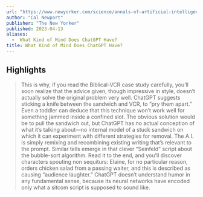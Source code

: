 ```yaml
---
url: "https://www.newyorker.com/science/annals-of-artificial-intelligence/what-kind-of-mind-does-chatgpt-have"
author: "Cal Newport"
publisher: "The New Yorker"
published: 2023-04-13
aliases:
  -  What Kind of Mind Does ChatGPT Have?
title: What Kind of Mind Does ChatGPT Have?
---
```


## Highlights
> This is why, if you read the Biblical-VCR case study carefully, you’ll soon realize that the advice given, though impressive in style, doesn’t actually solve the original problem very well. ChatGPT suggests sticking a knife between the sandwich and VCR, to “pry them apart.” Even a toddler can deduce that this technique won’t work well for something jammed inside a confined slot. The obvious solution would be to pull the sandwich out, but ChatGPT has no actual conception of what it’s talking about—no internal model of a stuck sandwich on which it can experiment with different strategies for removal. The A.I. is simply remixing and recombining existing writing that’s relevant to the prompt. Similar tells emerge in that clever “Seinfeld” script about the bubble-sort algorithm. Read it to the end, and you’ll discover characters spouting non sequiturs: Elaine, for no particular reason, orders chicken salad from a passing waiter, and this is described as causing “audience laughter.” ChatGPT doesn’t understand humor in any fundamental sense, because its neural networks have encoded only what a sitcom script is supposed to sound like.

